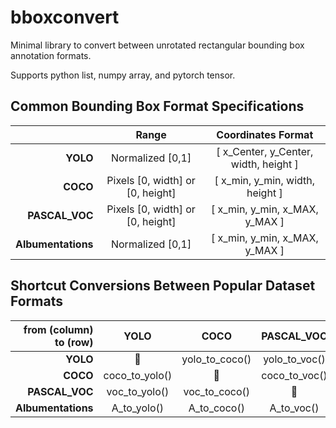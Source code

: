 # bboxconvert
Minimal library to convert between unrotated rectangular bounding box annotation formats.

Supports python list, numpy array, and pytorch tensor.

## Common Bounding Box Format Specifications

|                	|               Range              	|           Coordinates Format          	|
|--------------:	|:--------------------------------:	|:-------------------------------------:	|
|      **YOLO**      	|         Normalized [0,1]         	| [ x_Center, y_Center, width, height ] 	|
|      **COCO**      	| Pixels [0, width] or [0, height] 	|    [ x_min, y_min, width, height ]    	|
|   **PASCAL_VOC**   	| Pixels [0, width] or [0, height] 	|     [ x_min, y_min, x_MAX, y_MAX ]    	|
| **Albumentations** 	|         Normalized [0,1]         	|     [ x_min, y_min, x_MAX, y_MAX ]    	|

## Shortcut Conversions Between Popular Dataset Formats

| from (column) to (row) 	| YOLO           	| COCO           	| PASCAL_VOC    	| Albumentations 	|
|------------------------:|:---------------:|:---------------:|:--------------: |:---------------:|
| **YOLO**                  	| 🌸              	| yolo_to_coco() 	| yolo_to_voc() 	| yolo_to_A()      	|
| **COCO**                   	| coco_to_yolo() 	| 🌸              	| coco_to_voc() 	| coco_to_A()      	|
| **PASCAL_VOC**            	| voc_to_yolo()  	| voc_to_coco()  	| 🌸             	| voc_to_A()     	|
| **Albumentations**         	| A_to_yolo()    	| A_to_coco()    	| A_to_voc()    	| 🌸              	|
